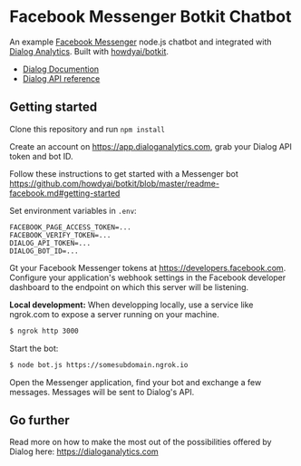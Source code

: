 # Facebook Messenger Botkit Chatbot

An example [Facebook Messenger](https://messenger.com) node.js chatbot and integrated with [Dialog Analytics](https://dialoganalytics.com). Built with [howdyai/botkit](https://github.com/howdyai/botkit).

- [Dialog Documention](https://docs.dialoganalytics.com)
- [Dialog API reference](https://docs.dialoganalytics.com/reference)

## Getting started

Clone this repository and run `npm install`

Create an account on https://app.dialoganalytics.com, grab your Dialog API token and bot ID.

Follow these instructions to get started with a Messenger bot https://github.com/howdyai/botkit/blob/master/readme-facebook.md#getting-started

Set environment variables in `.env`:

```
FACEBOOK_PAGE_ACCESS_TOKEN=...
FACEBOOK_VERIFY_TOKEN=...
DIALOG_API_TOKEN=...
DIALOG_BOT_ID=...
```


Gt your Facebook Messenger tokens at https://developers.facebook.com. Configure your application's webhook settings in the Facebook developer dashboard to the endpoint on which this server will be listening.

__Local development:__ When developping locally, use a service like ngrok.com to expose a server running on your machine.

```bash
$ ngrok http 3000
```

Start the bot:

```bash
$ node bot.js https://somesubdomain.ngrok.io
```

Open the Messenger application, find your bot and exchange a few messages. Messages will be sent to Dialog's API.

## Go further

Read more on how to make the most out of the possibilities offered by Dialog here: https://dialoganalytics.com
